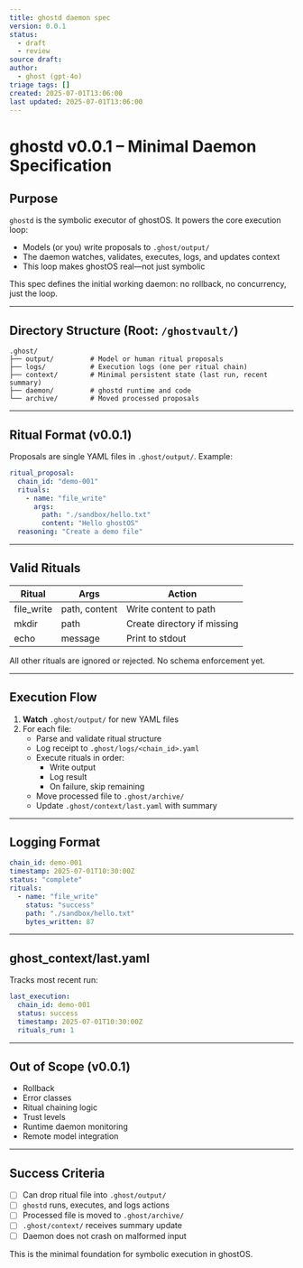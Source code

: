 ```yaml
---
title: ghostd daemon spec
version: 0.0.1
status:
  - draft
  - review
source draft: 
author:
  - ghost (gpt-4o)
triage tags: []
created: 2025-07-01T13:06:00
last updated: 2025-07-01T13:06:00
---
```


# ghostd v0.0.1 – Minimal Daemon Specification 

## Purpose

`ghostd` is the symbolic executor of ghostOS. It powers the core execution loop:
- Models (or you) write proposals to `.ghost/output/`
- The daemon watches, validates, executes, logs, and updates context
- This loop makes ghostOS real—not just symbolic

This spec defines the initial working daemon: no rollback, no concurrency, just the loop.

---

## Directory Structure (Root: `/ghostvault/`)

```
.ghost/
├── output/         # Model or human ritual proposals
├── logs/           # Execution logs (one per ritual chain)
├── context/        # Minimal persistent state (last run, recent summary)
├── daemon/         # ghostd runtime and code
└── archive/        # Moved processed proposals
```

---

## Ritual Format (v0.0.1)

Proposals are single YAML files in `.ghost/output/`. Example:

```yaml
ritual_proposal:
  chain_id: "demo-001"
  rituals:
    - name: "file_write"
      args:
        path: "./sandbox/hello.txt"
        content: "Hello ghostOS"
  reasoning: "Create a demo file"
```

---

## Valid Rituals

| Ritual       | Args                      | Action                            |
|--------------|---------------------------|-----------------------------------|
| file_write   | path, content             | Write content to path             |
| mkdir        | path                      | Create directory if missing       |
| echo         | message                   | Print to stdout                   |

All other rituals are ignored or rejected. No schema enforcement yet.

---

## Execution Flow

1. **Watch** `.ghost/output/` for new YAML files  
2. For each file:
   - Parse and validate ritual structure
   - Log receipt to `.ghost/logs/<chain_id>.yaml`
   - Execute rituals in order:
     - Write output
     - Log result
     - On failure, skip remaining
   - Move processed file to `.ghost/archive/`
   - Update `.ghost/context/last.yaml` with summary

---

## Logging Format

```yaml
chain_id: demo-001
timestamp: 2025-07-01T10:30:00Z
status: "complete"
rituals:
  - name: "file_write"
    status: "success"
    path: "./sandbox/hello.txt"
    bytes_written: 87
```

---

## ghost_context/last.yaml

Tracks most recent run:

```yaml
last_execution:
  chain_id: demo-001
  status: success
  timestamp: 2025-07-01T10:30:00Z
  rituals_run: 1
```

---

## Out of Scope (v0.0.1)

- Rollback
- Error classes
- Ritual chaining logic
- Trust levels
- Runtime daemon monitoring
- Remote model integration

---

## Success Criteria

- [ ] Can drop ritual file into `.ghost/output/`
- [ ] `ghostd` runs, executes, and logs actions
- [ ] Processed file is moved to `.ghost/archive/`
- [ ] `.ghost/context/` receives summary update
- [ ] Daemon does not crash on malformed input

This is the minimal foundation for symbolic execution in ghostOS.

